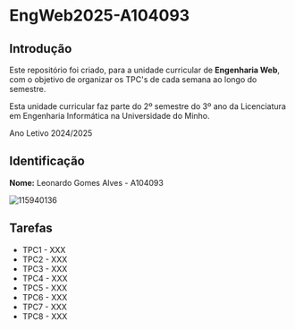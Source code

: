 # EngWeb2025-A104093

## Introdução

Este repositório foi criado, para a unidade curricular de **Engenharia Web**, com o objetivo de organizar os TPC's de cada semana ao longo do semestre.

Esta unidade curricular faz parte do 2º semestre do 3º ano da Licenciatura em Engenharia Informática na Universidade do Minho.

Ano Letivo 2024/2025

## Identificação
**Nome:** Leonardo Gomes Alves - A104093

![115940136](https://github.com/user-attachments/assets/68bdbc41-86fd-4a82-91ad-d08d2e9787ac)

## Tarefas
<ul>
  <li>TPC1 - XXX</li>
  <li>TPC2 - XXX</li>
  <li>TPC3 - XXX</li>
  <li>TPC4 - XXX</li>
  <li>TPC5 - XXX</li>
  <li>TPC6 - XXX</li>
  <li>TPC7 - XXX</li>
  <li>TPC8 - XXX</li>
</ul>

